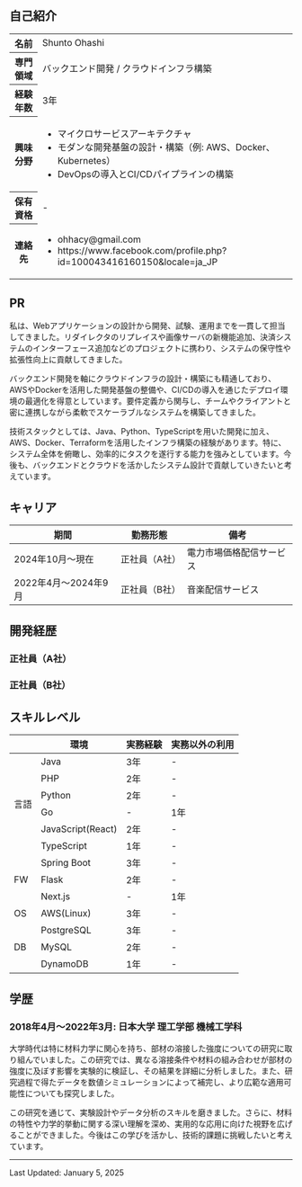 ## 自己紹介

<table>
  <tr>
    <th>名前</th>
    <td>Shunto Ohashi</td>
  </tr>
  <tr>
    <th>専門領域</th>
    <td>バックエンド開発 / クラウドインフラ構築</td>
  </tr>
  <tr>
    <th>経験年数</th>
    <td>3年</td>
  </tr>
  <tr>
    <th>興味分野</th>
    <td>
      <ul>
        <li>マイクロサービスアーキテクチャ</li>
        <li>モダンな開発基盤の設計・構築（例: AWS、Docker、Kubernetes）</li>
        <li>DevOpsの導入とCI/CDパイプラインの構築</li>
      </ul>
    </td>
  </tr>
  <tr>
    <th>保有資格</th>
    <td>-</td>
  </tr>
  <tr>
    <th>連絡先</th>
    <td>
      <ul>
        <li>ohhacy@gmail.com</li>
        <li>https://www.facebook.com/profile.php?id=100043416160150&locale=ja_JP</li>
      </ul>
    </td>
  </tr>
</table>

## PR

私は、Webアプリケーションの設計から開発、試験、運用までを一貫して担当してきました。リダイレクタのリプレイスや画像サーバの新機能追加、決済システムのインターフェース追加などのプロジェクトに携わり、システムの保守性や拡張性向上に貢献してきました。

バックエンド開発を軸にクラウドインフラの設計・構築にも精通しており、AWSやDockerを活用した開発基盤の整備や、CI/CDの導入を通じたデプロイ環境の最適化を得意としています。要件定義から関与し、チームやクライアントと密に連携しながら柔軟でスケーラブルなシステムを構築してきました。

技術スタックとしては、Java、Python、TypeScriptを用いた開発に加え、AWS、Docker、Terraformを活用したインフラ構築の経験があります。特に、システム全体を俯瞰し、効率的にタスクを遂行する能力を強みとしています。今後も、バックエンドとクラウドを活かしたシステム設計で貢献していきたいと考えています。

## キャリア

<table>
  <thead>
    <tr>
      <th>期間</th>
      <th>勤務形態</th>
      <th>備考</th>
    </tr>
  </thead>
  <tbody>
    <tr>
      <td>2024年10月〜現在</td>
      <td>正社員（A社）</td>
      <td>電力市場価格配信サービス</td>
    </tr>
    <tr>
      <td>2022年4月〜2024年9月</td>
      <td>正社員（B社）</td>
      <td>音楽配信サービス</td>
    </tr>
  </tbody>
</table>

## 開発経歴

### 正社員（A社）

<div class="html-content"></div>
<div class="html-content"></div>
<div class="html-content"></div>

### 正社員（B社）

<div class="html-content"></div>
<div class="html-content"></div>
<div class="html-content"></div>
<div class="html-content"></div>
<div class="html-content"></div>
<div class="html-content"></div>
<div class="html-content"></div>
<div class="html-content"></div>

## スキルレベル

<table>
  <thead>
    <tr>
      <th></th>
      <th>環境</th>
      <th>実務経験</th>
      <th>実務以外の利用</th>
    </tr>
  </thead>
  <tbody>
    <tr>
      <td rowspan="6">言語</td>
      <td>Java</td>
      <td>3年</td>
      <td>-</td>
    </tr>
    <tr>
      <td>PHP</td>
      <td>2年</td>
      <td>-</td>
    </tr>
    <tr>
      <td>Python</td>
      <td>2年</td>
      <td>-</td>
    </tr>
    <tr>
      <td>Go</td>
      <td>-</td>
      <td>1年</td>
    </tr>
    <tr>
      <td>JavaScript(React)</td>
      <td>2年</td>
      <td>-</td>
    </tr>
    <tr>
      <td>TypeScript</td>
      <td>1年</td>
      <td>-</td>
    </tr>
    <tr>
      <td rowspan="3">FW</td>
      <td>Spring Boot</td>
      <td>3年</td>
      <td>-</td>
    </tr>
    <tr>
      <td>Flask</td>
      <td>2年</td>
      <td>-</td>
    </tr>
    <tr>
      <td>Next.js</td>
      <td>-</td>
      <td>1年</td>
    </tr>
    <tr>
      <td rowspan="1">OS</td>
      <td>AWS(Linux)</td>
      <td>3年</td>
      <td>-</td>
    </tr>
    <tr>
      <td rowspan="3">DB</td>
      <td>PostgreSQL</td>
      <td>3年</td>
      <td>-</td>
    </tr>
    <tr>
      <td>MySQL</td>
      <td>2年</td>
      <td>-</td>
    </tr>
    <tr>
      <td>DynamoDB</td>
      <td>1年</td>
      <td>-</td>
    </tr>
  </tbody>
</table>

## 学歴

### 2018年4月〜2022年3月: 日本大学 理工学部 機械工学科

大学時代は特に材料力学に関心を持ち、部材の溶接した強度についての研究に取り組んでいました。この研究では、異なる溶接条件や材料の組み合わせが部材の強度に及ぼす影響を実験的に検証し、その結果を詳細に分析しました。また、研究過程で得たデータを数値シミュレーションによって補完し、より広範な適用可能性についても探究しました。

この研究を通じて、実験設計やデータ分析のスキルを磨きました。さらに、材料の特性や力学的挙動に関する深い理解を深め、実用的な応用に向けた視野を広げることができました。今後はこの学びを活かし、技術的課題に挑戦したいと考えています。

---

Last Updated: January 5, 2025
